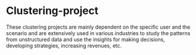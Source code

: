 # Clustering-project
These clustering projects are mainly dependent on the specific user and the scenario and are extensively used in various industries to study the patterns from unstructured data and use the insights for making decisions, developing strategies, increasing revenues, etc.
